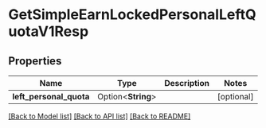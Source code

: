 # GetSimpleEarnLockedPersonalLeftQuotaV1Resp

## Properties

Name | Type | Description | Notes
------------ | ------------- | ------------- | -------------
**left_personal_quota** | Option<**String**> |  | [optional]

[[Back to Model list]](../README.md#documentation-for-models) [[Back to API list]](../README.md#documentation-for-api-endpoints) [[Back to README]](../README.md)


